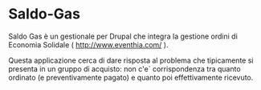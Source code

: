 Saldo-Gas
=========

Saldo Gas è un gestionale per Drupal che integra la gestione ordini di Economia Solidale ( http://www.eventhia.com/ ).

Questa applicazione cerca di dare risposta al problema che tipicamente si presenta in un gruppo di acquisto:
non c'e` corrispondenza tra quanto ordinato (e preventivamente pagato) e quanto poi effettivamente ricevuto.
